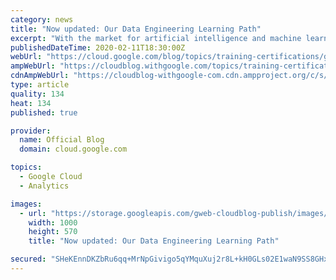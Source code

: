 ```yaml
---
category: news
title: "Now updated: Our Data Engineering Learning Path"
excerpt: "With the market for artificial intelligence and machine learning-powered solutions projected to grow to $1.2B by 2023, it’s important to consider business needs now and in the future. We've heard from our customers and have witnessed internally that the data engineering role has evolved and now requires"
publishedDateTime: 2020-02-11T18:30:00Z
webUrl: "https://cloud.google.com/blog/topics/training-certifications/google-clouds-data-engineering-learning-path-is-now-updated/"
ampWebUrl: "https://cloudblog.withgoogle.com/topics/training-certifications/google-clouds-data-engineering-learning-path-is-now-updated/amp/"
cdnAmpWebUrl: "https://cloudblog-withgoogle-com.cdn.ampproject.org/c/s/cloudblog.withgoogle.com/topics/training-certifications/google-clouds-data-engineering-learning-path-is-now-updated/amp/"
type: article
quality: 134
heat: 134
published: true

provider:
  name: Official Blog
  domain: cloud.google.com

topics:
  - Google Cloud
  - Analytics

images:
  - url: "https://storage.googleapis.com/gweb-cloudblog-publish/images/560-GCP-Higher-Ed-Hero_Krk4pEL.max-1000x1000.png"
    width: 1000
    height: 570
    title: "Now updated: Our Data Engineering Learning Path"

secured: "SHeKEnnDKZbRu6qq+MrNpGivigo5qYMquXuj2r8L+kH0GLs02E1waN9SS8GHxP0McXl7EZKvbsygtOOXFcLZObcXyXRpjiMOJfJrQZEQE8p7a+JW4bdhgJ2Uh9DttcTrqidCTJ0gURMJxHgV0DxbffgSCeLsEaQhJzmqD4vCAFfphcqoQG2EMn/4a2YTzlxWKty73LQ/qIFfDvItEXiojEZlZSzb0pkARsr01uRggMri28+yJUz4gtAaPeyVmIxpJjqIKYV5Ptqdfp+mEIS/n4MoCbj8RnaL/befgajR5bwOa7GclbDNDwz3wpMwllHGScBBsAwLRuU6gO7jZBWoHg==;YELceZckfZvAfa6U+cXdxQ=="
---
```


